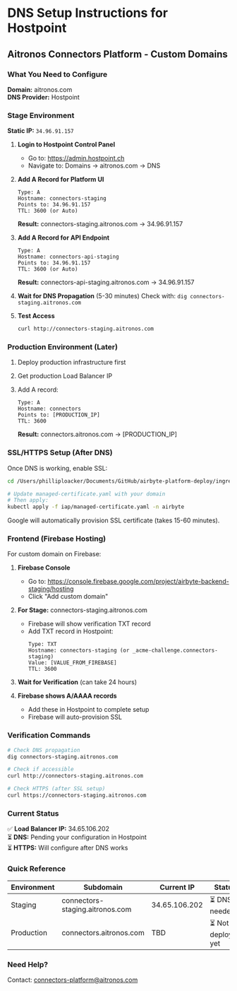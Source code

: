# DNS Setup Instructions for Hostpoint

## Aitronos Connectors Platform - Custom Domains

### What You Need to Configure

**Domain:** aitronos.com  
**DNS Provider:** Hostpoint

### Stage Environment

**Static IP:** `34.96.91.157`

1. **Login to Hostpoint Control Panel**
   - Go to: https://admin.hostpoint.ch
   - Navigate to: Domains → aitronos.com → DNS

2. **Add A Record for Platform UI**
   ```
   Type: A
   Hostname: connectors-staging
   Points to: 34.96.91.157
   TTL: 3600 (or Auto)
   ```
   
   **Result:** connectors-staging.aitronos.com → 34.96.91.157

3. **Add A Record for API Endpoint**
   ```
   Type: A
   Hostname: connectors-api-staging
   Points to: 34.96.91.157
   TTL: 3600 (or Auto)
   ```
   
   **Result:** connectors-api-staging.aitronos.com → 34.96.91.157

3. **Wait for DNS Propagation** (5-30 minutes)
   Check with: `dig connectors-staging.aitronos.com`

4. **Test Access**
   ```bash
   curl http://connectors-staging.aitronos.com
   ```

### Production Environment (Later)

1. Deploy production infrastructure first
2. Get production Load Balancer IP
3. Add A record:
   ```
   Type: A
   Hostname: connectors
   Points to: [PRODUCTION_IP]
   TTL: 3600
   ```
   
   **Result:** connectors.aitronos.com → [PRODUCTION_IP]

### SSL/HTTPS Setup (After DNS)

Once DNS is working, enable SSL:

```bash
cd /Users/philliploacker/Documents/GitHub/airbyte-platform-deploy/ingress

# Update managed-certificate.yaml with your domain
# Then apply:
kubectl apply -f iap/managed-certificate.yaml -n airbyte
```

Google will automatically provision SSL certificate (takes 15-60 minutes).

### Frontend (Firebase Hosting)

For custom domain on Firebase:

1. **Firebase Console**
   - Go to: https://console.firebase.google.com/project/airbyte-backend-staging/hosting
   - Click "Add custom domain"

2. **For Stage:** connectors-staging.aitronos.com
   - Firebase will show verification TXT record
   - Add TXT record in Hostpoint:
     ```
     Type: TXT
     Hostname: connectors-staging (or _acme-challenge.connectors-staging)
     Value: [VALUE_FROM_FIREBASE]
     TTL: 3600
     ```

3. **Wait for Verification** (can take 24 hours)

4. **Firebase shows A/AAAA records**
   - Add these in Hostpoint to complete setup
   - Firebase will auto-provision SSL

### Verification Commands

```bash
# Check DNS propagation
dig connectors-staging.aitronos.com

# Check if accessible
curl http://connectors-staging.aitronos.com

# Check HTTPS (after SSL setup)
curl https://connectors-staging.aitronos.com
```

### Current Status

✅ **Load Balancer IP:** 34.65.106.202  
⏳ **DNS:** Pending your configuration in Hostpoint  
⏳ **HTTPS:** Will configure after DNS works  

### Quick Reference

| Environment | Subdomain | Current IP | Status |
|-------------|-----------|------------|--------|
| Staging | connectors-staging.aitronos.com | 34.65.106.202 | ⏳ DNS needed |
| Production | connectors.aitronos.com | TBD | ⏳ Not deployed yet |

### Need Help?

Contact: connectors-platform@aitronos.com

